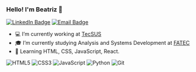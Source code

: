### Hello! I'm Beatriz 👋

[![LinkedIn Badge](https://img.shields.io/badge/bibiacoutinho-blue?style=for-the-badge&logo=Linkedin&logoColor=white&link=https://www.linkedin.com/in/bibiacoutinho/)](https://www.linkedin.com/in/bibiacoutinho/)
[![Email Badge](https://img.shields.io/badge/contact-beatrizmcout@gmail.com-red?style=for-the-badge&link=https://www.linkedin.com/in/bibiacoutinho/)](https://www.linkedin.com/in/bibiacoutinho/)
- :computer: I’m currently working at [TecSUS](https://www.linkedin.com/company/tecsus/)
- :mortar_board: I’m currently studying Analysis and Systems Development at [FATEC](https://fatecsjc-prd.azurewebsites.net/)
- :pushpin: Learning HTML, CSS, JavaScript, React.

<div >
  <img alt="HTML5" src="https://img.shields.io/badge/html5%20-%23E34F26.svg?&style=for-the-badge&logo=html5&logoColor=white"/>
  <img alt="CSS3" src="https://img.shields.io/badge/css3%20-%231572B6.svg?&style=for-the-badge&logo=css3&logoColor=white"/>
  <img alt="JavaScript" src="https://img.shields.io/badge/javascript%20-%23323330.svg?&style=for-the-badge&logo=javascript&logoColor=%23F7DF1E"/>
  <img alt="Python" src="https://img.shields.io/badge/python%20-%2314354C.svg?&style=for-the-badge&logo=python&logoColor=white"/>
  <img alt="Git" src="https://img.shields.io/badge/git%20-%23F05033.svg?&style=for-the-badge&logo=git&logoColor=white"/>
</div>
